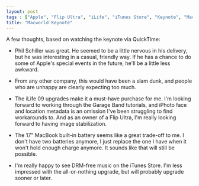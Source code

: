 ```yaml
---
layout: post
tags : ["Apple", "Flip Ultra", "iLife", "iTunes Store", "Keynote", "MacBook"]
title: "Macworld Keynote"
---
```

A few thoughts, based on watching the keynote via QuickTime:

* Phil Schiller was great. He seemed to be a little nervous in his delivery, but he was interesting in a casual, friendly way. If he has a chance to do some of Apple's special events in the future, he'll be a little less awkward.

<!--more-->

* From any other company, this would have been a slam dunk, and people who are unhappy are clearly expecting too much.

* The iLife 09 upgrades make it a must-have purchase for me. I'm looking forward to working through the Garage Band tutorials, and iPhoto face and location metadata is an omission I've been struggling to find workarounds to. And as an owner of a Flip Ultra, I'm really looking forward to having image stabilization.

* The 17" MacBook built-in battery seems like a great trade-off to me. I don't have two batteries anymore, I just replace the one I have when it won't hold enough charge anymore. It sounds like that will still be possible.

* I'm really happy to see DRM-free music on the iTunes Store. I'm less impressed with the all-or-nothing upgrade, but will probably upgrade sooner or later.